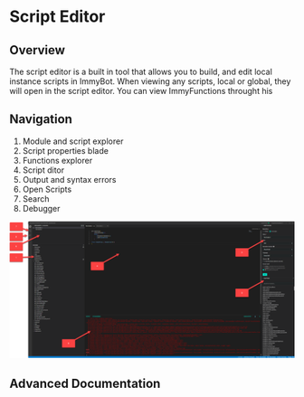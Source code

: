 # Script Editor

## Overview
The script editor is a built in tool that allows you to build, and edit local instance scripts in ImmyBot. When viewing any scripts, local or global, they will open in the script editor. You can view ImmyFunctions throught his
## Navigation
1. Module and script explorer
2. Script properties blade
3. Functions explorer
4. Script ditor
5. Output and syntax errors
6. Open Scripts
7. Search
8. Debugger

![ScriptEditor](./ScriptEditor.png)
## Advanced Documentation
